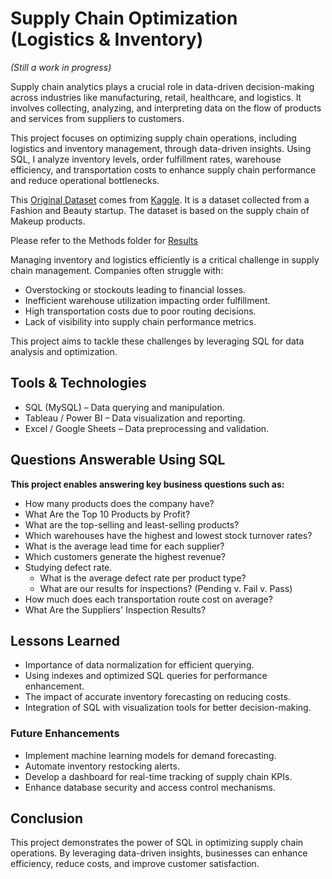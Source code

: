 # Supply Chain Optimization (Logistics & Inventory)

_(Still a work in progress)_

Supply chain analytics plays a crucial role in data-driven decision-making across industries like manufacturing, retail, healthcare, and logistics. It involves collecting, analyzing, and interpreting data on the flow of products and services from suppliers to customers.

This project focuses on optimizing supply chain operations, including logistics and inventory management, through data-driven insights. Using SQL, I analyze inventory levels, order fulfillment rates, warehouse efficiency, and transportation costs to enhance supply chain performance and reduce operational bottlenecks.

This [Original Dataset](Data/supply_chain_data.csv) comes from [Kaggle](https://www.kaggle.com/datasets/harshsingh2209/supply-chain-analysis). It is a dataset collected from a Fashion and Beauty startup. The dataset is based on the supply chain of Makeup products.

Please refer to the Methods folder for [Results](Methods_and_Results/README.md)

Managing inventory and logistics efficiently is a critical challenge in supply chain management. Companies often struggle with:

- Overstocking or stockouts leading to financial losses.
- Inefficient warehouse utilization impacting order fulfillment.
- High transportation costs due to poor routing decisions.
- Lack of visibility into supply chain performance metrics.

This project aims to tackle these challenges by leveraging SQL for data analysis and optimization.

## Tools & Technologies

- SQL (MySQL) – Data querying and manipulation.
- Tableau / Power BI – Data visualization and reporting.
- Excel / Google Sheets – Data preprocessing and validation.

## Questions Answerable Using SQL

**This project enables answering key business questions such as:**

- How many products does the company have?
- What Are the Top 10 Products by Profit?
- What are the top-selling and least-selling products?
- Which warehouses have the highest and lowest stock turnover rates?
- What is the average lead time for each supplier?
- Which customers generate the highest revenue?
- Studying defect rate.
  - What is the average defect rate per product type?
  - What are our results for inspections? (Pending v. Fail v. Pass)
- How much does each transportation route cost on average?
- What Are the Suppliers' Inspection Results?

## Lessons Learned

- Importance of data normalization for efficient querying.
- Using indexes and optimized SQL queries for performance enhancement.
- The impact of accurate inventory forecasting on reducing costs.
- Integration of SQL with visualization tools for better decision-making.

### Future Enhancements

- Implement machine learning models for demand forecasting.
- Automate inventory restocking alerts.
- Develop a dashboard for real-time tracking of supply chain KPIs.
- Enhance database security and access control mechanisms.

## Conclusion

This project demonstrates the power of SQL in optimizing supply chain operations. By leveraging data-driven insights, businesses can enhance efficiency, reduce costs, and improve customer satisfaction.
